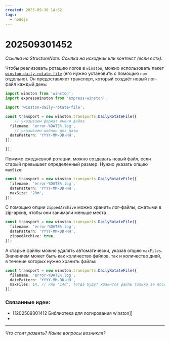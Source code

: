 ```yaml
---
created: 2025-09-30 14:52
tags:
  - nodejs
---
```

# 202509301452
*Ссылка на StructureNote:*
*Ссылка на исходник или контекст (если есть):* 

Чтобы реализовать ротацию логов в `winston`, можно использовать пакет [`winston-daily-rotate-file`](https://github.com/winstonjs/winston-daily-rotate-file) (его нужно установить с помощью `npm` отдельно). Он предоставляет транспорт, который создаёт новый лог-файл каждый день:
```ts
import winston from 'winston';
import expressWinston from 'express-winston';

import 'winston-daily-rotate-file';

const transport = new winston.transports.DailyRotateFile({
    // указываем формат имени файла
  filename: 'error-%DATE%.log',
    // указываем шаблон для даты
  datePattern: 'YYYY-MM-DD-HH',
});

});

```
Помимо ежедневной ротации, можно создавать новый файл, если старый превышает определённый размер. Нужно указать опцию `maxSize`:
```ts
const transport = new winston.transports.DailyRotateFile({
  filename: 'error-%DATE%.log',
  datePattern: 'YYYY-MM-DD-HH',
  maxSize: '20m',
});
```
С помощью опции `zippedArchive` можно хранить лог-файлы, сжатыми в zip-архив, чтобы они занимали меньше места
```ts
const transport = new winston.transports.DailyRotateFile({
  filename: 'error-%DATE%.log',
  datePattern: 'YYYY-MM-DD-HH',
  zippedArchive: true,
});
```
А старые файлы можно удалять автоматически, указав опцию `maxFiles`. Значением может быть как количество файлов, так и количество дней, в течение которых нужно хранить файлы:
```ts
const transport = new winston.transports.DailyRotateFile({
  filename: 'error-%DATE%.log',
  datePattern: 'YYYY-MM-DD-HH',
  maxFiles: 14, // или '14d', тогда будут хранится файлы только за последние 14 дней
});
```
### Связанные идеи:
* [[202509301412 Библиотека для логирования winston]]
* 
---

*Что стоит развить? Какие вопросы возникли?*